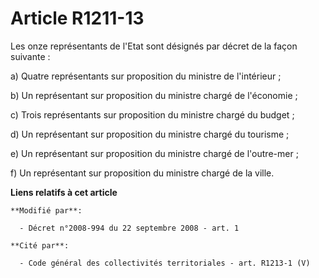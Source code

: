 # Article R1211-13

Les onze représentants de l'Etat sont désignés par décret de la façon suivante :

a) Quatre représentants sur proposition du ministre de l'intérieur ;

b) Un représentant sur proposition du ministre chargé de l'économie ;

c) Trois représentants sur proposition du ministre chargé du budget ;

d) Un représentant sur proposition du ministre chargé du tourisme ;

e) Un représentant sur proposition du ministre chargé de l'outre-mer  ;

f) Un représentant sur proposition du ministre chargé de la ville.

**Liens relatifs à cet article**

	**Modifié par**:

	  - Décret n°2008-994 du 22 septembre 2008 - art. 1

	**Cité par**:

	  - Code général des collectivités territoriales - art. R1213-1 (V)
